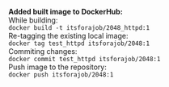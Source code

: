 **Added built image to DockerHub:** <br>
While building:<br>
`docker build -t itsforajob/2048_httpd:1`<br>
Re-tagging the existing local image:<br>
`docker tag test_httpd itsforajob/2048:1`<br>
Commiting changes:<br>
`docker commit test_httpd itsforajob/2048:1`<br>
Push image to the repository:<br>
`docker push itsforajob/2048:1`<br>
